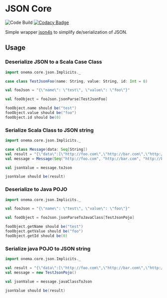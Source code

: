 JSON Core
=========
![Code Build](https://codebuild.us-east-1.amazonaws.com/badges?uuid=eyJlbmNyeXB0ZWREYXRhIjoibTVHQWhoZ2NZWWk2cmFEbG10M0VKRlo5YklMRU1xWnZaQWdJZndRUE91dk9MN0V3cEVMeTNNemNUU1NVVXZtR2VrSDBJSlFSUlNBV3BBMEZDYUh6NHRzPSIsIml2UGFyYW1ldGVyU3BlYyI6ImRWbnp2QkRvUmRqWmNPWC8iLCJtYXRlcmlhbFNldFNlcmlhbCI6MX0%3D&branch=master)
[![Codacy Badge](https://api.codacy.com/project/badge/Grade/ad23ac0f208c4c0988f16f4f1e800c8f)](https://www.codacy.com?utm_source=github.com&amp;utm_medium=referral&amp;utm_content=onema/JsonCore&amp;utm_campaign=Badge_Grade)

Simple wrapper [json4s](https://github.com/json4s/json4s) to simplify
de/serialization of JSON.

Usage
-----
### Deserialize JSON to a Scala Case Class
```scala
import onema.core.json.Implicits._

case class TestJsonFoo(name: String, value: String, id: Int = 0)

val fooJson = "{\"name\": \"test\", \"value\": \"foo\"}"

val fooObject = fooJson.jsonParse[TestJsonFoo]

fooObject.name should be("test")
fooObject.value should be("foo")
fooObject.id should be(0)
```

### Serialize Scala Class to JSON string
```scala
import onema.core.json.Implicits._

case class Message(data: Seq[String])
val result = "{\"data\":[\"http://foo.com\",\"http://bar.com\",\"http://baz.com\",\"http://blah.org\"]}"
val message = Message(Seq("http://foo.com", "http://bar.com", "http://baz.com", "http://blah.org"))

val jsonValue = message.toJson

jsonValue should be(result)
```

### Deserialize to Java POJO

```scala
import onema.core.json.Implicits._

val fooJson = "{\"name\": \"test\", \"value\": \"foo\"}"

val fooObject = fooJson.jsonParseToJavaClass[TestJsonPojo]

fooObject.getName should be("test")
fooObject.getValue should be("foo")
fooObject.getId should be(0)
```

### Serialize java POJO to JSON string
```scala
import onema.core.json.Implicits._

val result = "{\"data\":[\"http://foo.com\",\"http://bar.com\",\"http://baz.com\",\"http://blah.org\"]}"
val message = new TestJsonPojo()

val jsonValue = message.javaClassToJson

jsonValue should be(result)
```
